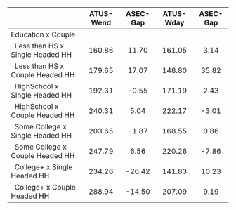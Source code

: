 
|                      |    ATUS-Wend |     ASEC-Gap |    ATUS-Wday |     ASEC-Gap |
| -------------------- | :----------: | :----------: | :----------: | :----------: |
| Education x Couple   |              |              |              |              |
| &nbsp;&nbsp;Less than HS x Single Headed HH |       160.86 |        11.70 |       161.05 |         3.14 |
| &nbsp;&nbsp;Less than HS x Couple Headed HH |       179.65 |        17.07 |       148.80 |        35.82 |
| &nbsp;&nbsp;HighSchool x Single Headed HH |       192.31 |        -0.55 |       171.19 |         2.43 |
| &nbsp;&nbsp;HighSchool x Couple Headed HH |       240.31 |         5.04 |       222.17 |        -3.01 |
| &nbsp;&nbsp;Some College x Single Headed HH |       203.65 |        -1.87 |       168.55 |         0.86 |
| &nbsp;&nbsp;Some College x Couple Headed HH |       247.79 |         6.56 |       220.26 |        -7.86 |
| &nbsp;&nbsp;College+ x Single Headed HH |       234.26 |       -26.42 |       141.83 |        10.23 |
| &nbsp;&nbsp;College+ x Couple Headed HH |       288.94 |       -14.50 |       207.09 |         9.19 |

